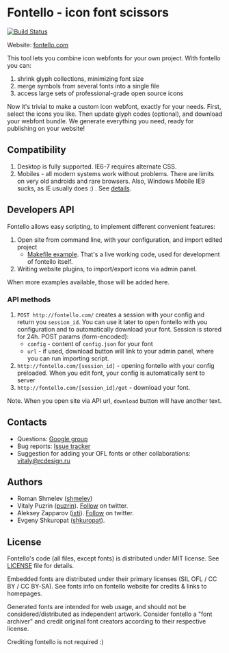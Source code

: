 Fontello - icon font scissors
=============================

[![Build Status](https://travis-ci.org/fontello/fontello.png)](https://travis-ci.org/fontello/fontello)

Website: [fontello.com](http://fontello.com/)

This tool lets you combine icon webfonts for your own project. With fontello you can:

1. shrink glyph collections, minimizing font size
2. merge symbols from several fonts into a single file
3. access large sets of professional-grade open source icons

Now it's trivial to make a custom icon webfont, exactly for your needs.
First, select the icons you like. Then update glyph codes (optional), and
download your webfont bundle. We generate everything you need, ready for publishing
on your website!


## Compatibility

1. Desktop is fully supported. IE6-7 requires alternate CSS.
2. Mobiles - all modern systems work without problems. There are limits on very old androids
   and rare browsers. Also, Windows Mobile IE9 sucks, as IE  usually does :) . See
   [details](http://blog.kaelig.fr/post/33373448491/testing-font-face-support-on-mobile-and-tablet).


## Developers API

Fontello allows easy scripting, to implement different convenient features:

1. Open site from command line, with your configuration, and import edited project
    - [Makefile example](https://gist.github.com/puzrin/5537065). That's a live working code, used
      for development of fontello itself.
2. Writing website plugins, to import/export icons via admin panel.

When more examples available, those will be added here.


### API methods

1. `POST http://fontello.com/` creates a session with your config and
   return you `session_id`. You can use it later to open fontello with you configuration
   and to automatically download your font. Session is stored for 24h. POST params
   (form-encoded):
    - `config` - content of `config.json` for your font
    - `url` - if used, download button will link to your admin panel, where you can
      run importing script.
2. `http://fontello.com/[session_id]` - opening fontello with your config preloaded.
   When you edit font, your config is automatically sent to server
3. `http://fontello.com/[session_id]/get` - download your font.

Note. When you open site via API url, `download` button will have another text.


## Contacts

- Questions: [Google group](https://groups.google.com/group/fontello/)
- Bug reports: [Issue tracker](https://github.com/fontello/fontello/issues)
- Suggestion for adding your OFL fonts or other collaborations: vitaly@rcdesign.ru


## Authors

- Roman Shmelev ([shmelev](https://github.com/shmelev))
- Vitaly Puzrin ([puzrin](https://github.com/puzrin)).
  [Follow](https://twitter.com/puzrin) on twitter.
- Aleksey Zapparov ([ixti](https://github.com/ixti)).
  [Follow](https://twitter.com/zapparov) on twitter.
- Evgeny Shkuropat ([shkuropat](https://github.com/shkuropat)).


## License

Fontello's code (all files, except fonts) is distributed under MIT license. See
[LICENSE](https://github.com/fontello/fontello/blob/master/LICENSE) file for details.

Embedded fonts are distributed under their primary licenses (SIL OFL / CC BY / CC BY-SA).
See fonts info on fontello website for credits & links to homepages.

Generated fonts are intended for web usage, and should not be
considered/distributed as independent artwork. Consider fontello a
"font archiver" and credit original font creators according to their respective license.

Crediting fontello is not required :)
